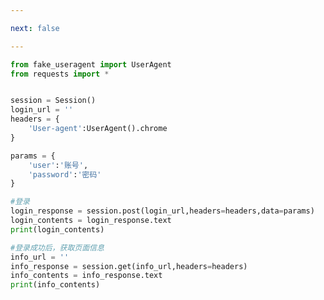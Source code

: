 ```yaml
---

next: false

---
```




<BlogInfo id="1095" title="19.requests的使用cookie的使用" author="白日梦想猿" pv=0 read_times=0 pre_cost_time="0分23秒" category="爬虫学习" tag_list="['爬虫学习']" create_time="2020.05.31 17:00:42" update_time="2020.06.12 14:22:10" />

```python
from fake_useragent import UserAgent
from requests import *


session = Session()
login_url = ''
headers = {
    'User-agent':UserAgent().chrome
}

params = {
    'user':'账号',
    'password':'密码'
}

#登录
login_response = session.post(login_url,headers=headers,data=params)
login_contents = login_response.text
print(login_contents)

#登录成功后，获取页面信息
info_url = ''
info_response = session.get(info_url,headers=headers)
info_contents = info_response.text
print(info_contents)




```



<ActionBox />
